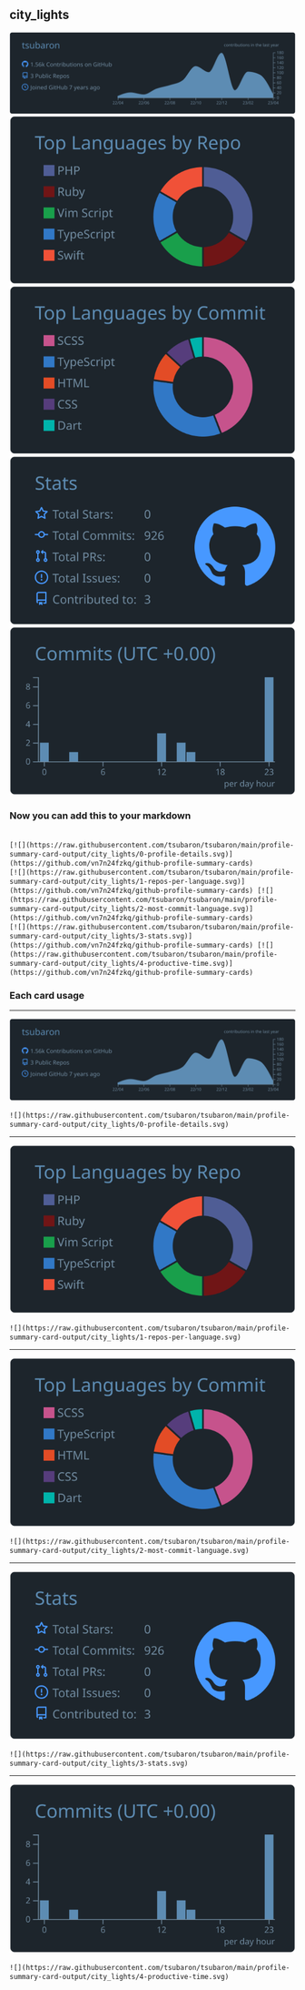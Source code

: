 ## city_lights

[![](./0-profile-details.svg)](https://github.com/vn7n24fzkq/github-profile-summary-cards)
[![](./1-repos-per-language.svg)](https://github.com/vn7n24fzkq/github-profile-summary-cards) [![](./2-most-commit-language.svg)](https://github.com/vn7n24fzkq/github-profile-summary-cards)
[![](./3-stats.svg)](https://github.com/vn7n24fzkq/github-profile-summary-cards) [![](./4-productive-time.svg)](https://github.com/vn7n24fzkq/github-profile-summary-cards)
### Now you can add this to your markdown
```

[![](https://raw.githubusercontent.com/tsubaron/tsubaron/main/profile-summary-card-output/city_lights/0-profile-details.svg)](https://github.com/vn7n24fzkq/github-profile-summary-cards)
[![](https://raw.githubusercontent.com/tsubaron/tsubaron/main/profile-summary-card-output/city_lights/1-repos-per-language.svg)](https://github.com/vn7n24fzkq/github-profile-summary-cards) [![](https://raw.githubusercontent.com/tsubaron/tsubaron/main/profile-summary-card-output/city_lights/2-most-commit-language.svg)](https://github.com/vn7n24fzkq/github-profile-summary-cards)
[![](https://raw.githubusercontent.com/tsubaron/tsubaron/main/profile-summary-card-output/city_lights/3-stats.svg)](https://github.com/vn7n24fzkq/github-profile-summary-cards) [![](https://raw.githubusercontent.com/tsubaron/tsubaron/main/profile-summary-card-output/city_lights/4-productive-time.svg)](https://github.com/vn7n24fzkq/github-profile-summary-cards)

```

### Each card usage
---

![](./0-profile-details.svg)

```
![](https://raw.githubusercontent.com/tsubaron/tsubaron/main/profile-summary-card-output/city_lights/0-profile-details.svg)
```

    

---

![](./1-repos-per-language.svg)

```
![](https://raw.githubusercontent.com/tsubaron/tsubaron/main/profile-summary-card-output/city_lights/1-repos-per-language.svg)
```

    

---

![](./2-most-commit-language.svg)

```
![](https://raw.githubusercontent.com/tsubaron/tsubaron/main/profile-summary-card-output/city_lights/2-most-commit-language.svg)
```

    

---

![](./3-stats.svg)

```
![](https://raw.githubusercontent.com/tsubaron/tsubaron/main/profile-summary-card-output/city_lights/3-stats.svg)
```

    

---

![](./4-productive-time.svg)

```
![](https://raw.githubusercontent.com/tsubaron/tsubaron/main/profile-summary-card-output/city_lights/4-productive-time.svg)
```

    
